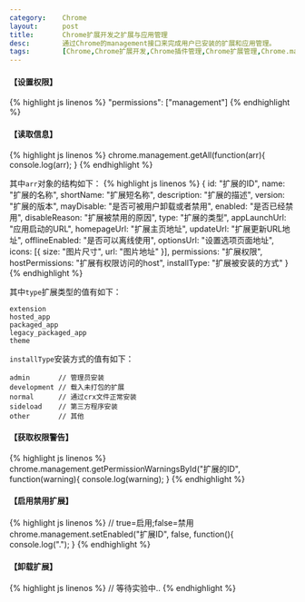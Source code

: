 ```yaml
---
category:    Chrome
layout:      post
title:       Chrome扩展开发之扩展与应用管理
desc:        通过Chrome的management接口来完成用户已安装的扩展和应用管理。
tags:        [Chrome,Chrome扩展开发,Chrome插件管理,Chrome扩展管理,Chrome.management]
---
```

#### 【设置权限】
{% highlight js linenos %}
"permissions": ["management"]
{% endhighlight %}

#### 【读取信息】
{% highlight js linenos %}
chrome.management.getAll(function(arr){
    console.log(arr);
}
{% endhighlight %}

其中`arr`对象的结构如下：
{% highlight js linenos %}
{
    id: "扩展的ID",
    name: "扩展的名称",
    shortName: "扩展短名称",
    description: "扩展的描述",
    version: "扩展的版本",
    mayDisable: "是否可被用户卸载或者禁用",
    enabled: "是否已经禁用",
    disableReason: "扩展被禁用的原因",
    type: "扩展的类型",
    appLaunchUrl: "应用启动的URL",
    homepageUrl: "扩展主页地址",
    updateUrl: "扩展更新URL地址",
    offlineEnabled: "是否可以离线使用",
    optionsUrl: "设置选项页面地址",
    icons: [{
        size: "图片尺寸",
        url: "图片地址"
    }],
    permissions: "扩展权限",
    hostPermissions: "扩展有权限访问的host",
    installType: "扩展被安装的方式"
}
{% endhighlight %}

其中`type`扩展类型的值有如下：

	extension
    hosted_app
    packaged_app
    legacy_packaged_app
    theme

`installType`安装方式的值有如下：

    admin       // 管理员安装
    development // 载入未打包的扩展
    normal      // 通过crx文件正常安装
    sideload    // 第三方程序安装
    other       // 其他

#### 【获取权限警告】
{% highlight js linenos %}
chrome.management.getPermissionWarningsById("扩展的ID", function(warning){
    console.log(warning);
}
{% endhighlight %}

#### 【启用禁用扩展】
{% highlight js linenos %}
// true=启用;false=禁用
chrome.management.setEnabled("扩展ID", false, function(){
    console.log(".");
}
{% endhighlight %}

#### 【卸载扩展】
{% highlight js linenos %}
// 等待实验中..
{% endhighlight %}